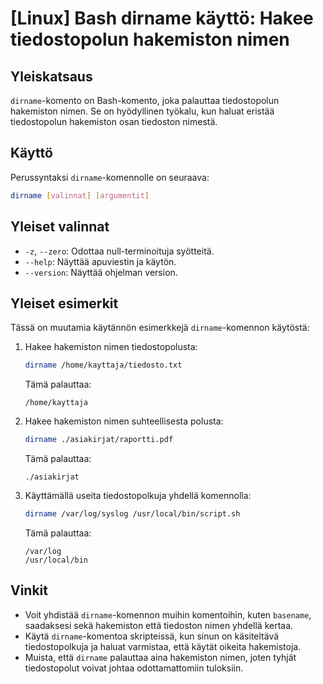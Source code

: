 # [Linux] Bash dirname käyttö: Hakee tiedostopolun hakemiston nimen

## Yleiskatsaus
`dirname`-komento on Bash-komento, joka palauttaa tiedostopolun hakemiston nimen. Se on hyödyllinen työkalu, kun haluat eristää tiedostopolun hakemiston osan tiedoston nimestä.

## Käyttö
Perussyntaksi `dirname`-komennolle on seuraava:

```bash
dirname [valinnat] [argumentit]
```

## Yleiset valinnat
- `-z`, `--zero`: Odottaa null-terminoituja syötteitä.
- `--help`: Näyttää apuviestin ja käytön.
- `--version`: Näyttää ohjelman version.

## Yleiset esimerkit
Tässä on muutamia käytännön esimerkkejä `dirname`-komennon käytöstä:

1. Hakee hakemiston nimen tiedostopolusta:
   ```bash
   dirname /home/kayttaja/tiedosto.txt
   ```
   Tämä palauttaa:
   ```
   /home/kayttaja
   ```

2. Hakee hakemiston nimen suhteellisesta polusta:
   ```bash
   dirname ./asiakirjat/raportti.pdf
   ```
   Tämä palauttaa:
   ```
   ./asiakirjat
   ```

3. Käyttämällä useita tiedostopolkuja yhdellä komennolla:
   ```bash
   dirname /var/log/syslog /usr/local/bin/script.sh
   ```
   Tämä palauttaa:
   ```
   /var/log
   /usr/local/bin
   ```

## Vinkit
- Voit yhdistää `dirname`-komennon muihin komentoihin, kuten `basename`, saadaksesi sekä hakemiston että tiedoston nimen yhdellä kertaa.
- Käytä `dirname`-komentoa skripteissä, kun sinun on käsiteltävä tiedostopolkuja ja haluat varmistaa, että käytät oikeita hakemistoja.
- Muista, että `dirname` palauttaa aina hakemiston nimen, joten tyhjät tiedostopolut voivat johtaa odottamattomiin tuloksiin.